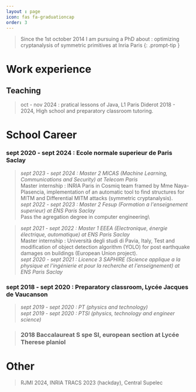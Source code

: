 ```yaml
---
layout : page
icon: fas fa-graduationcap
order: 3
---
```


> Since the 1st october 2014 I am pursuing a PhD about : optimizing cryptanalysis of symmetric primitives at Inria Paris 
{: .prompt-tip }

# Work experience
## Teaching
> oct - nov 2024 : pratical lessons of Java, L1 Paris Diderot
> 2018 - 2024, High school and preparatory classroom tutoring.

# School Career

 ### **sept 2020 - sept 2024 : Ecole normale superieur de Paris Saclay**
> *sept 2023 - sept 2024 : Master 2 MICAS (Machine Learning, Communications and Security) at Telecom Paris*\
>  Master internship : INRIA Paris in Cosmiq team framed by Mme Naya-Plasencia, implementation of an automatic tool to find structures for MITM and Differential MITM attacks (symmetric cryptanalysis). \
> *sept 2022 - sept 2023 : Master 2 Fesup (Formation a l'enseignement superieur) at ENS Paris Saclay*\
> Pass the agregation degree in computer engineering\

> *sept 2021 - sept 2022 : Master 1 EEEA (Electronique, énergie électrique, automatique) at ENS Paris Saclay*\
> Master internship : Università degli studi di Pavia, Italy, Test and modification of object detection algorithm (YOLO) for post earthquake damages on buildings (European Union project).\
>*sept 2020 - sept 2021 : Licence 3 SAPHIRE (Science applique a la physique et l'ingénierie et pour la recherche et l'enseignement) at ENS Paris Saclay*

### **sept 2018 - sept 2020 : Preparatory classroom, Lycée Jacques de Vaucanson**
> *sept 2019 - sept 2020 :  PT (physics and technology)*\
> *sept 2019 - sept 2020 :  PTSI (physics, technology and engineer science)*

> ### **2018 Baccalaureat S spe SI, european section at Lycée Therese planiol**

# Other
> RJMI 2024, INRIA
> TRACS 2023 (hackday), Central Supelec
